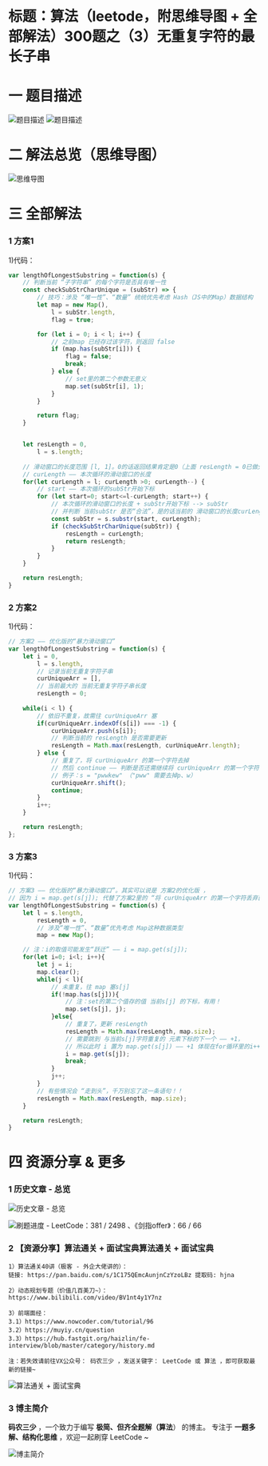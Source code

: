 # 标题：算法（leetode，附思维导图 + 全部解法）300题之（3）无重复字符的最长子串

# 一 题目描述
![题目描述](https://cdn.jsdelivr.net/gh/CYBYOB/img/2021-7-25/1627186023857-image.png)
![题目描述](https://cdn.jsdelivr.net/gh/CYBYOB/img/2021-7-25/1627186049411-image.png)

# 二 解法总览（思维导图）
![思维导图](https://cdn.jsdelivr.net/gh/CYBYOB/img/2021-7-25/1627202717363-%E7%AE%97%E6%B3%95%EF%BC%88leetode%EF%BC%8C%E9%99%84%E6%80%9D%E7%BB%B4%E5%AF%BC%E5%9B%BE%E5%92%8C%E5%85%A8%E9%83%A8%E8%A7%A3%E6%B3%95%EF%BC%89300%E9%A2%98%E4%B9%8B%EF%BC%883%EF%BC%89%E6%97%A0%E9%87%8D%E5%A4%8D%E5%AD%97%E7%AC%A6%E7%9A%84%E6%9C%80%E9%95%BF%E5%AD%90%E4%B8%B2.png)

# 三 全部解法
### 1 方案1
1)代码：
```js
var lengthOfLongestSubstring = function(s) {
    // 判断当前 “子字符串” 的每个字符是否具有唯一性
    const checkSubStrCharUnique = (subStr) => {
        // 技巧：涉及 “唯一性”、“数量” 统统优先考虑 Hash（JS中的Map）数据结构
        let map = new Map(),
            l = subStr.length,
            flag = true;

        for (let i = 0; i < l; i++) {
            // 之前map 已经存过该字符，则返回 false
            if (map.has(subStr[i])) {
                flag = false;
                break;
            } else {
                // set里的第二个参数无意义
                map.set(subStr[i], 1);
            }
        }

        return flag;
    }


    let resLength = 0,
        l = s.length;
    
    // 滑动窗口的长度范围 [l, 1]。0的话返回结果肯定是0（上面 resLength = 0已做处理）
    // curLength —— 本次循环的滑动窗口的长度
    for(let curLength = l; curLength >0; curLength--) {
        // start —— 本次循环的subStr开始下标
        for (let start=0; start<=l-curLength; start++) {
            // 本次循环的滑动窗口的长度 + subStr开始下标 --> subStr
            // 并判断 当前subStr 是否“合法”，是的话当前的 滑动窗口的长度curLength 就是我们预期的答案！
            const subStr = s.substr(start, curLength);
            if (checkSubStrCharUnique(subStr)) {
                resLength = curLength;
                return resLength;
            }
        }
    }

    return resLength;
}
```

### 2 方案2
1)代码：
```js
// 方案2 —— 优化版的“暴力滑动窗口”
var lengthOfLongestSubstring = function(s) {
    let i = 0,
        l = s.length,
        // 记录当前无重复字符子串
        curUniqueArr = [],
        // 当前最大的 当前无重复字符子串长度
        resLength = 0;
    
    while(i < l) {
        // 依旧不重复，故需往 curUniqueArr 塞
        if(curUniqueArr.indexOf(s[i]) === -1) {
            curUniqueArr.push(s[i]);
            // 判断当前的 resLength 是否需要更新
            resLength = Math.max(resLength, curUniqueArr.length);
        } else {
            // 重复了，将 curUniqueArr 的第一个字符去掉
            // 然后 continue —— 判断是否还需继续将 curUniqueArr 的第一个字符去掉！
            // 例子：s = "pwwkew" （"pww" 需要去掉p、w）
            curUniqueArr.shift();
            continue;
        }
        i++;
    }

    return resLength;
};
```

### 3 方案3
1)代码：
```js
// 方案3 —— 优化版的“暴力滑动窗口”。其实可以说是 方案2的优化版 ，
// 因为 i = map.get(s[j]); 代替了方案2里的 “将 curUniqueArr 的第一个字符丢弃直到 curUniqueArr 不再含有 s[i] 字符”
var lengthOfLongestSubstring = function(s) {
    let l = s.length,
        resLength = 0,
        // 涉及“唯一性”、“数量”优先考虑 Map这种数据类型
        map = new Map();

    // 注：i的取值可能发生“跃迁” —— i = map.get(s[j]);
    for(let i=0; i<l; i++){
        let j = i;
        map.clear();
        while(j < l){
            // 未重复，往 map 塞s[j]
            if(!map.has(s[j])){
                // 注：set的第二个值存的值 当前s[j] 的下标，有用！
                map.set(s[j], j);
            }else{
                // 重复了，更新 resLength 
                resLength = Math.max(resLength, map.size);
                // 需要跳到 与当前s[j]字符重复的 元素下标的下一个 —— +1，
                // 所以此时 i 置为 map.get(s[j]) —— +1 体现在for循环里的i++里了！
                i = map.get(s[j]);
                break;
            }
            j++;
        }
        // 有些情况会 “走到头”，千万别忘了这一条语句！！
        resLength = Math.max(resLength, map.size);
    }

    return resLength;
}
```

# 四 资源分享 & 更多
### 1 历史文章 - 总览
![历史文章 - 总览](https://files.mdnice.com/user/6999/7b92db4c-d5d3-4558-8003-284d3e24b86b.png)

![刷题进度 - LeetCode：381 / 2498 、《剑指offer》：66 / 66 ](https://files.mdnice.com/user/6999/aa583ce2-ca99-44eb-ab95-81c1d3a37eed.png)

### 2 【资源分享】算法通关 + 面试宝典算法通关 + 面试宝典
```
1）算法通关40讲（极客 - 外企大佬讲的）：
链接: https://pan.baidu.com/s/1C175QEmcAunjnCzYzoLBz 提取码: hjna

2）动态规划专题（价值几百美刀~）：https://www.bilibili.com/video/BV1nt4y1Y7nz

3）前端面经：
3.1）https://www.nowcoder.com/tutorial/96
3.2）https://muyiy.cn/question
3.3）https://hub.fastgit.org/haizlin/fe-interview/blob/master/category/history.md

注：若失效请前往VX公众号： 码农三少 ，发送关键字： LeetCode 或 算法 ，即可获取最新的链接~
```

![算法通关 + 面试宝典](https://files.mdnice.com/user/6999/624dbb9c-9ead-4e64-a840-0c52c40c1856.jpg)

### 3 博主简介
**码农三少** ，一个致力于编写 **极简、但齐全题解（算法**） 的博主。
专注于 **一题多解、结构化思维** ，欢迎一起刷穿 LeetCode ~

![博主简介](https://files.mdnice.com/user/6999/0b3d3906-d883-43be-b243-5e08ea066aac.png)